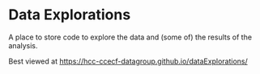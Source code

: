 # Data Explorations
A place to store code to explore the data and (some of) the results of the analysis.

Best viewed at https://hcc-ccecf-datagroup.github.io/dataExplorations/
